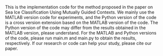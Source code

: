 This is the implementation code for the method proposed in the paper on Sea Ice Classification Using Mutually Guided Contexts.
We mainly use the MATLAB version code for experiments, and the Python version of the code is a cross version extension based on the MATLAB version of the code. The Python version of the code may differ from the results obtained in the MATLAB version, please understand.
For the MATLAB and Python versions of the code, please run main.m and main.py to obtain the results, respectively.
If our research or code can help your study, please cite our paper.
